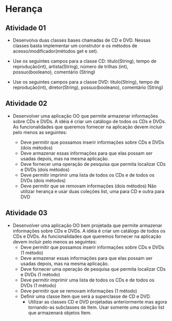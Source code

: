 # Herança

## Atividade 01 

- Desenvolva duas classes bases chamadas de CD e
DVD. Nessas classes basta implementar um construtor
e os métodos de acesso/modificador(métodos get e
set).

- Use os seguintes campos para a classe CD:
titulo(String), tempo de reprodução(int), artista(String),
número de trilhas (int), possuo(booleano), comentário
(String)

- Use os seguintes campos para a classe DVD:
titulo(String), tempo de reprodução(int),
diretor(String), possuo(booleano), comentário (String)

## Atividade 02

- Desenvolver uma aplicação OO que permite armazenar
informações sobre CDs e DVDs. A idéia é criar um catálogo de
todos os CDs e DVDs. As funcionalidades que queremos fornecer
na aplicação devem incluir pelo menos as seguintes:

    - Deve permitir que possamos inserir informações sobre CDs e DVDs (dois métodos)
    - Deve armazenar essas informações para que elas possam ser usadas depois, mas na mesma aplicação.
    - Deve fornecer uma operação de pesquisa que permita localizar CDs e DVDs (dois métodos)
    - Deve permitir imprimir uma lista de todos os CDs e de todos os DVDs (dois métodos)
    - Deve permitir que se removam informações (dois métodos)   Não utilizar herança e usar duas coleções list, uma para     CD e outra para DVD

## Atividade 03

- Desenvolver uma aplicação OO bem projetada que permite armazenar
informações sobre CDs e DVDs. A idéia é criar um catálogo de todos os CDs e DVDs. As funcionalidades que queremos fornecer na aplicação devem incluir pelo menos as seguintes:
    - Deve permitir que possamos inserir informações sobre CDs e DVDs (1
    método)
    - Deve armazenar essas informações para que elas possam ser usadas
    depois, mas na mesma aplicação.
    - Deve fornecer uma operação de pesquisa que permita localizar CDs e
    DVDs (1 método)
    - Deve permitir imprimir uma lista de todos os CDs e de todos os DVDs (1
    método)
    - Deve permitir que se removam informações (1 método)
    - Definir uma classe Item que será a superclasse de CD e DVD.
        - Utilizar as classes CD e DVD projetadas anteriormente mas
    agora tornando-as subclasses de Item. Usar somente uma
    coleção list que armazenará objetos Item.